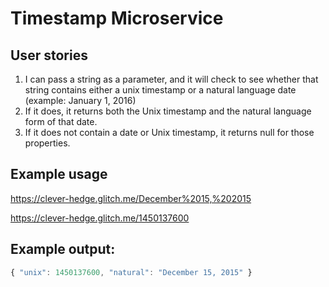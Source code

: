 # Timestamp Microservice

## User stories

1. I can pass a string as a parameter, and it will check to see whether that string contains either a unix timestamp or a natural language date (example: January 1, 2016)
2. If it does, it returns both the Unix timestamp and the natural language form of that date.
3. If it does not contain a date or Unix timestamp, it returns null for those properties.

## Example usage

<https://clever-hedge.glitch.me/December%2015,%202015>

<https://clever-hedge.glitch.me/1450137600>

## Example output:

```javascript
{ "unix": 1450137600, "natural": "December 15, 2015" }
```
